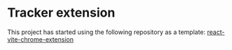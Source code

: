 # Tracker extension

This project has started using the following repository as a template: [react-vite-chrome-extension](https://github.com/timelessco/react-vite-chrome-extension)